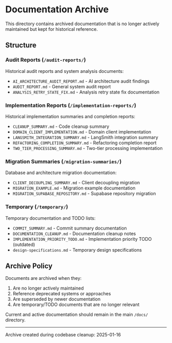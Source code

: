 # Documentation Archive

This directory contains archived documentation that is no longer actively maintained but kept for historical reference.

## Structure

### Audit Reports (`/audit-reports/`)
Historical audit reports and system analysis documents:
- `AI_ARCHITECTURE_AUDIT_REPORT.md` - AI architecture audit findings
- `AUDIT_REPORT.md` - General system audit report  
- `ANALYSIS_RETRY_STATE_FIX.md` - Analysis retry state fix documentation

### Implementation Reports (`/implementation-reports/`)
Historical implementation summaries and completion reports:
- `CLEANUP_SUMMARY.md` - Code cleanup summary
- `DOMAIN_CLIENT_IMPLEMENTATION.md` - Domain client implementation
- `LANGSMITH_INTEGRATION_SUMMARY.md` - LangSmith integration summary
- `REFACTORING_COMPLETION_SUMMARY.md` - Refactoring completion report
- `TWO_TIER_PROCESSING_SUMMARY.md` - Two-tier processing implementation

### Migration Summaries (`/migration-summaries/`)
Database and architecture migration documentation:
- `CLIENT_DECOUPLING_SUMMARY.md` - Client decoupling migration
- `MIGRATION_EXAMPLE.md` - Migration example documentation
- `MIGRATION_SUPABASE_REPOSITORY.md` - Supabase repository migration

### Temporary (`/temporary/`)
Temporary documentation and TODO lists:
- `COMMIT_SUMMARY.md` - Commit summary documentation
- `DOCUMENTATION_CLEANUP.md` - Documentation cleanup notes
- `IMPLEMENTATION_PRIORITY_TODO.md` - Implementation priority TODO (outdated)
- `design-specifications.md` - Temporary design specifications

## Archive Policy

Documents are archived when they:
1. Are no longer actively maintained
2. Reference deprecated systems or approaches
3. Are superseded by newer documentation
4. Are temporary/TODO documents that are no longer relevant

Current and active documentation should remain in the main `/docs/` directory.

---
Archive created during codebase cleanup: 2025-01-16